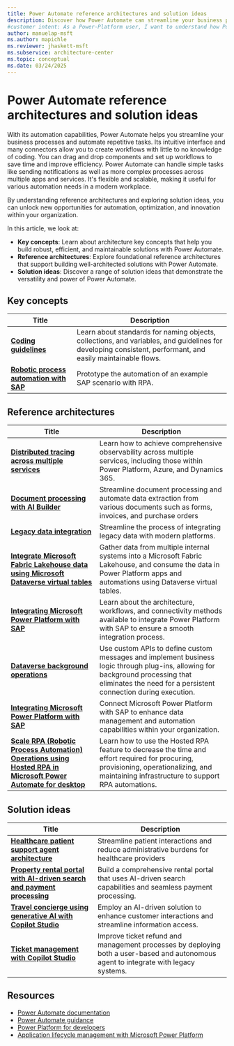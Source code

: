 ```yaml
---
title: Power Automate reference architectures and solution ideas
description: Discover how Power Automate can streamline your business processes and automate tasks with ease.
#customer intent: As a Power-Platform user, I want to understand how Power Automate can streamline my business processes so that I can improve efficiency.
author: manuelap-msft
ms.author: mapichle
ms.reviewer: jhaskett-msft
ms.subservice: architecture-center
ms.topic: conceptual
ms.date: 03/24/2025
---
```


# Power Automate reference architectures and solution ideas

With its automation capabilities, Power Automate helps you streamline your business processes and automate repetitive tasks. Its intuitive interface and many connectors allow you to create workflows with little to no knowledge of coding. You can drag and drop components and set up workflows to save time and improve efficiency. Power Automate can handle simple tasks like sending notifications as well as more complex processes across multiple apps and services. It's flexible and scalable, making it useful for various automation needs in a modern workplace.

By understanding reference architectures and exploring solution ideas, you can unlock new opportunities for automation, optimization, and innovation within your organization.

In this article, we look at:

- **Key concepts**: Learn about architecture key concepts that help you build robust, efficient, and maintainable solutions with Power Automate.
- **Reference architectures**: Explore foundational reference architectures that support building well-architected solutions with Power Automate.
- **Solution ideas**: Discover a range of solution ideas that demonstrate the versatility and power of Power Automate.

## Key concepts

| Title | Description |
| --- | --- |
| **[Coding guidelines](/power-automate/guidance/coding-guidelines/)** | Learn about standards for naming objects, collections, and variables, and guidelines for developing consistent, performant, and easily maintainable flows. |
| **[Robotic process automation with SAP](/power-automate/guidance/rpa-sap-playbook/introduction)** | Prototype the automation of an example SAP scenario with RPA. |

## Reference architectures

| Title | Description |
| --- | --- |
| **[Distributed tracing across multiple services](../reference-architectures/distributed-tracing.md)** | Learn how to achieve comprehensive observability across multiple services, including those within Power Platform, Azure, and Dynamics 365. |
| **[Document processing with AI Builder](../reference-architectures/ai-document-processing.md)** | Streamline document processing and automate data extraction from various documents such as forms, invoices, and purchase orders |
| **[Legacy data integration](../reference-architectures/app-legacy-data-integration.md)** | Streamline the process of integrating legacy data with modern platforms. |
| **[​Integrate Microsoft Fabric Lakehouse data using Microsoft Dataverse virtual tables](../reference-architectures/app-integrate-lakehouse.md)** | Gather data from multiple internal systems into a Microsoft Fabric Lakehouse, and consume the data in Power Platform apps and automations using Dataverse virtual tables. |
| **[Integrating Microsoft Power Platform with SAP](../reference-architectures/arch-pattern-sap.md)** | Learn about the architecture, workflows, and connectivity methods available to integrate Power Platform with SAP to ensure a smooth integration process. |
| **[Dataverse background operations](../reference-architectures/dataverse-background-operations.md)** | Use custom APIs to define custom messages and implement business logic through plug-ins, allowing for background processing that eliminates the need for a persistent connection during execution. |
| **[Integrating Microsoft Power Platform with SAP](../reference-architectures/arch-pattern-sap.md)** | Connect Microsoft Power Platform with SAP to enhance data management and automation capabilities within your organization. |
| **[​Scale RPA (Robotic Process Automation) Operations using Hosted RPA in Microsoft Power Automate for desktop​](rpa-scale-operations.md)** | Learn how to use the Hosted RPA feature to decrease the time and effort required for procuring, provisioning, operationalizing, and maintaining infrastructure to support RPA automations. |

## Solution ideas

| Title | Description |
| --- | --- |
| **[Healthcare patient support agent architecture](../solution-ideas/agent-healthcare-patient-support.md)** | Streamline patient interactions and reduce administrative burdens for healthcare providers |
| **[Property rental portal with AI-driven search and payment processing](../solution-ideas/agent-rental-portal.md)** | Build a comprehensive rental portal that uses AI-driven search capabilities and seamless payment processing. |
| **[Travel concierge using generative AI with Copilot Studio](../solution-ideas/agent-travel-customer.md)** | Employ an AI-driven solution to enhance customer interactions and streamline information access. |
| **[Ticket management with Copilot Studio](../solution-ideas/agent-ticket-and-refund.md)** | Improve ticket refund and management processes by deploying both a user-based and autonomous agent to integrate with legacy systems. |

## Resources

- [Power Automate documentation](/power-automate/)
- [Power Automate guidance](/power-automate/guidance/)
- [Power Platform for developers](/power-platform/developer/get-started)
- [Application lifecycle management with Microsoft Power Platform](/power-platform/alm/)